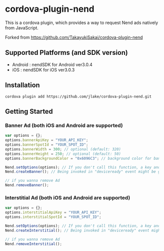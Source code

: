 # cordova-plugin-nend

This is a cordova plugin, which provides a way to request Nend ads natively from JavaScript.

Forked from https://github.com/TakayukiSakai/cordova-plugin-nend

## Supported Platforms (and SDK version)

* Android : nendSDK for Android ver3.0.4
* iOS : nendSDK for iOS ver3.0.3

## Installation

```
cordova plugin add https://github.com/jlake/cordova-plugin-nend.git
```

## Getting Started

### Banner Ad (both iOS and Android are supported)

```javascript
var options = {};
options.bannerApiKey = "YOUR_API_KEY";
options.bannerSpotId = "YOUR_SPOT_ID";
options.bannerWidth = 300; // optional (default: 320)
options.bannerHeight = 250; // optional (default: 50)
options.bannerBackgroundColor = "0x6096C3"; // background color for banner view (default: "0xFFFFFF")

Nend.setOptions(options); // If you don't call this function, a key and an id for testing will be used instead.
Nend.createBanner(); // Being invoked in "deviceready" event might be good.

// if you wanna remove Ad
Nend.removeBanner();

```

### Interstitial Ad (both iOS and Android are supported)

```javascript
var options = {};
options.interstitialApiKey = "YOUR_API_KEY";
options.interstitialSpotId = "YOUR_SPOT_ID";

Nend.setOptions(options); // If you don't call this function, a key and an id for testing will be used instead.
Nend.createInterstitial(); // Being invoked in "deviceready" event might be good.

// if you wanna remove Ad
Nend.removeInterstitial();
```
